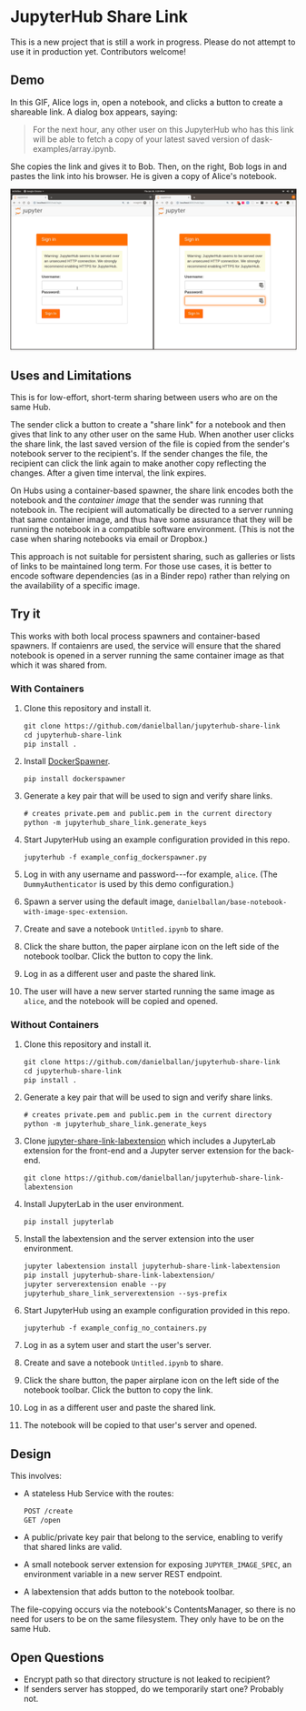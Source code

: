 # JupyterHub Share Link

This is a new project that is still a work in progress. Please do not attempt to
use it in production yet. Contributors welcome!

## Demo

In this GIF, Alice logs in, open a notebook, and clicks a button to create a
shareable link. A dialog box appears, saying:

> For the next hour, any other user on this JupyterHub who has this link will be
> able to fetch a copy of your latest saved version of
> dask-examples/array.ipynb.

She copies the link and gives it to Bob. Then, on the right, Bob logs in and
pastes the link into his browser. He is given a copy of Alice's notebook.

![Demo](https://github.com/danielballan/jupyterhub-share-link/blob/master/demo.gif?raw=true)

## Uses and Limitations

This is for low-effort, short-term sharing between users who are on the same
Hub.

The sender click a button to create a "share link" for a notebook and then gives
that link to any other user on the same Hub. When another user clicks the share
link, the last saved version of the file is copied from the sender's notebook server to
the recipient's. If the sender changes the file, the recipient can click the
link again to make another copy reflecting the changes. After a given time
interval, the link expires.

On Hubs using a container-based spawner, the share link encodes both the
notebook and the *container image* that the sender was running that notebook in.
The recipient will automatically be directed to a server running that same
container image, and thus have some assurance that they will be running the
notebook in a compatible software environment. (This is not the case when
sharing notebooks via email or Dropbox.)

This approach is not suitable for persistent sharing, such as galleries or lists
of links to be maintained long term. For those use cases, it is better to encode
software dependencies (as in a Binder repo) rather than relying on the
availability of a specific image.

## Try it

This works with both local process spawners and container-based spawners. If
contaienrs are used, the service will ensure that the shared notebook is opened
in a server running the same container image as that which it was shared from.

### With Containers

1. Clone this repository and install it.

    ```
    git clone https://github.com/danielballan/jupyterhub-share-link
    cd jupyterhub-share-link
    pip install .
    ```

2. Install [DockerSpawner](https://github.com/jupyterhub/dockerspawner).

    ```
    pip install dockerspawner
    ```

3. Generate a key pair that will be used to sign and verify share links.

    ```
    # creates private.pem and public.pem in the current directory
    python -m jupyterhub_share_link.generate_keys
    ```

4. Start JupyterHub using an example configuration provided in this repo.

    ```
    jupyterhub -f example_config_dockerspawner.py
    ```

5. Log in with any username and password---for example, ``alice``.
   (The ``DummyAuthenticator`` is used by this demo configuration.)

6. Spawn a server using the default image,
   ``danielballan/base-notebook-with-image-spec-extension``.

7. Create and save a notebook ``Untitled.ipynb`` to share.

8. Click the share button, the paper airplane icon on the left side of the
   notebook toolbar. Click the button to copy the link.

9. Log in as a different user and paste the shared link.

10. The user will have a new server started running the same image as ``alice``,
    and the notebook will be copied and opened.

### Without Containers

1. Clone this repository and install it.

    ```
    git clone https://github.com/danielballan/jupyterhub-share-link
    cd jupyterhub-share-link
    pip install .
    ```

2. Generate a key pair that will be used to sign and verify share links.

    ```
    # creates private.pem and public.pem in the current directory
    python -m jupyterhub_share_link.generate_keys
    ```

3. Clone [jupyter-share-link-labextension](https://github.com/danielballan/jupyterhub-share-link-labextension)
   which includes a JupyterLab extension for the front-end and a Jupyter server
   extension for the back-end.

    ```
    git clone https://github.com/danielballan/jupyterhub-share-link-labextension
    ```

4. Install JupyterLab in the user environment.

   ```
   pip install jupyterlab
   ```

5. Install the labextension and the server extension into the user environment.

    ```
    jupyter labextension install jupyterhub-share-link-labextension
    pip install jupyterhub-share-link-labextension/
    jupyter serverextension enable --py jupyterhub_share_link_serverextension --sys-prefix
    ```

6. Start JupyterHub using an example configuration provided in this repo.

    ```
    jupyterhub -f example_config_no_containers.py
    ```

7. Log in as a sytem user and start the user's server.

8. Create and save a notebook ``Untitled.ipynb`` to share.

9. Click the share button, the paper airplane icon on the left side of the
   notebook toolbar. Click the button to copy the link.

10. Log in as a different user and paste the shared link.

11. The notebook will be copied to that user's server and opened.

## Design

This involves:

* A stateless Hub Service with the routes:

  ```
  POST /create
  GET /open
  ```
* A public/private key pair that belong to the service, enabling to verify that
  shared links are valid.
* A small notebook server extension for exposing ``JUPYTER_IMAGE_SPEC``, an
  environment variable in a new server REST endpoint.
* A labextension that adds button to the notebook toolbar.

The file-copying occurs via the notebook's ContentsManager, so there is no need
for users to be on the same filesystem. They only have to be on the same Hub.

## Open Questions

* Encrypt path so that directory structure is not leaked to recipient?
* If senders server has stopped, do we temporarily start one? Probably not.
